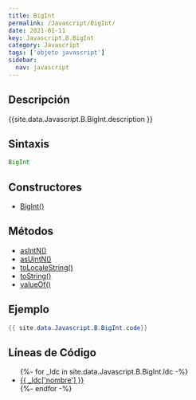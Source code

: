 ```yaml
---
title: BigInt
permalink: /Javascript/BigInt/
date: 2021-01-11
key: Javascript.B.BigInt
category: Javascript
tags: ['objeto javascript']
sidebar: 
  nav: javascript
---
```


## Descripción
{{site.data.Javascript.B.BigInt.description }}

## Sintaxis
~~~javascript
BigInt
~~~

## Constructores
* [BigInt()](/Javascript/BigInt/BigInt/)

## Métodos
* [asIntN()](/Javascript/BigInt/asIntN)
* [asUintN()](/Javascript/BigInt/asUintN)
* [toLocaleString()](/Javascript/BigInt/toLocaleString)
* [toString()](/Javascript/BigInt/toString)
* [valueOf()](/Javascript/BigInt/valueOf)

## Ejemplo
~~~java
{{ site.data.Javascript.B.BigInt.code}}
~~~

## Líneas de Código
<ul>
{%- for _ldc in site.data.Javascript.B.BigInt.ldc -%}
   <li>
       <a href="{{_ldc['url'] }}">{{ _ldc['nombre'] }}</a>
   </li>
{%- endfor -%}
</ul>
